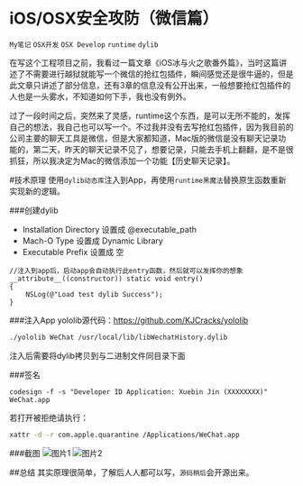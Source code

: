 # iOS/OSX安全攻防（微信篇）

`My笔记` `OSX开发` `OSX Develop` `runtime` `dylib`


在写这个工程项目之前，我看过一篇文章《iOS冰与火之歌番外篇》，当时这篇讲述了不需要进行越狱就能写一个微信的抢红包插件，瞬间感觉还是很牛逼的，但是此文章只讲述了部分信息，还有3章的信息没有公开出来，一般想要抢红包插件的人也是一头雾水，不知道如何下手，我也没有例外。

过了一段时间之后，突然来了灵感，runtime这个东西，是可以无所不能的，发挥自己的想法，我自己也可以写一个。不过我并没有去写抢红包插件，因为我目前的公司主要的聊天工具是微信，但是大家都知道，Mac版的微信是没有聊天记录功能的，第二天，昨天的聊天记录不见了，想要记录，只能去手机上翻翻，是不是很抓狂，所以我决定为Mac的微信添加一个功能【历史聊天记录】。


#技术原理
使用`dylib动态库`注入到App，再使用`runtime黑魔法`替换原生函数重新实现新的逻辑。

###创建dylib
- Installation Directory 设置成 @executable_path
- Mach-O Type 设置成 Dynamic Library
- Executable Prefix 设置成 空
```objc
//注入到app后，启动app会自动执行此entry函数，然后就可以发挥你的想象
__attribute__((constructor)) static void entry()
{
    NSLog(@"Load test dylib Success");
}
```

###注入App
yololib源代码：https://github.com/KJCracks/yololib
```bash
./yololib WeChat /usr/local/lib/libWechatHistory.dylib
```
注入后需要将dylib拷贝到与二进制文件同目录下面

###签名
```objc
codesign -f -s "Developer ID Application: Xuebin Jin (XXXXXXXX)" WeChat.app
```
若打开被拒绝请执行：
```bash
xattr -d -r com.apple.quarantine /Applications/WeChat.app
```

###截图
![图片1](https://raw.githubusercontent.com/JxbSir/WeChatHistory/master/1.jpg)
![图片2](https://raw.githubusercontent.com/JxbSir/WeChatHistory/master/2.jpg)


##总结
其实原理很简单，了解后人人都可以写，`源码稍后`会开源出来。
